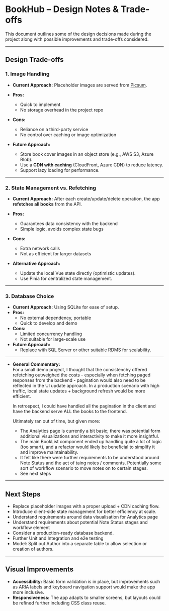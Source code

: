 # BookHub – Design Notes & Trade-offs

This document outlines some of the design decisions made during the project along with possible improvements and trade-offs considered.

---

## Design Trade-offs

### 1. Image Handling
- **Current Approach:** Placeholder images are served from [Picsum](https://picsum.photos/).  
- **Pros:**  
  - Quick to implement  
  - No storage overhead in the project repo  
- **Cons:**  
  - Reliance on a third-party service  
  - No control over caching or image optimization  

- **Future Approach:**  
  - Store book cover images in an object store (e.g., AWS S3, Azure Blob).  
  - Use a **CDN with caching** (CloudFront, Azure CDN) to reduce latency.  
  - Support lazy loading for performance.  

---

### 2. State Management vs. Refetching
- **Current Approach:** After each create/update/delete operation, the app **refetches all books** from the API.  
- **Pros:**  
  - Guarantees data consistency with the backend  
  - Simple logic, avoids complex state bugs  
- **Cons:**  
  - Extra network calls  
  - Not as efficient for larger datasets  

- **Alternative Approach:**  
  - Update the local Vue state directly (optimistic updates).  
  - Use Pinia for centralized state management.  

---

### 3. Database Choice
- **Current Approach:** Using SQLite for ease of setup.  
- **Pros:**  
  - No external dependency, portable  
  - Quick to develop and demo  
- **Cons:**  
  - Limited concurrency handling  
  - Not suitable for large-scale use  
- **Future Approach:**  
  - Replace with SQL Server or other suitable RDMS for scalability. 

---


- **General Commentary:**  
  For a small demo project, I thought that the consistenchy offered refetching outweighed the costs - especially when fetching paged responses from the backend - pagination would also need to be reflected in the UI update approach. In a production scenario with high traffic, local state updates + background refresh would be more efficient. 

  In retrospect, I could have handled all the pagination in the client and have the backend serve ALL the books to the frontend. 

  Ultimately ran out of time, but given more:

  - The Analytics page is currently a bit basic; there was potential form additional visualizations and interactivity to make it more insightful.
  - The main BookList component ended up handling quite a lot of logic (too smart), and a refactor would likely be beneficial to simplify it and improve maintainability.
  - It felt like there were further requirements to be understood around Note Status and the act of taing notes / comments. Potentially some sort of workflow scenario to move notes on to certain stages.
  - See next steps

---

## Next Steps
- Replace placeholder images with a proper upload + CDN caching flow.  
- Introduce client-side state management for better efficiency at scale.  
- Understand requirements around data visualisation for Analytics page
- Understand requirements about potential Note Status stages and workflow element
- Consider a production-ready database backend.  
- Further Unit and Integration and e2e testing 
- Model: Split out Author into a separate table to allow selection or creation of authors.

---

## Visual Improvements
- **Accessibility:** Basic form validation is in place, but improvements such as ARIA labels and keyboard navigation support would make the app more inclusive. 
- **Responsiveness:** The app adapts to smaller screens, but layouts could be refined further including CSS class reuse.  

